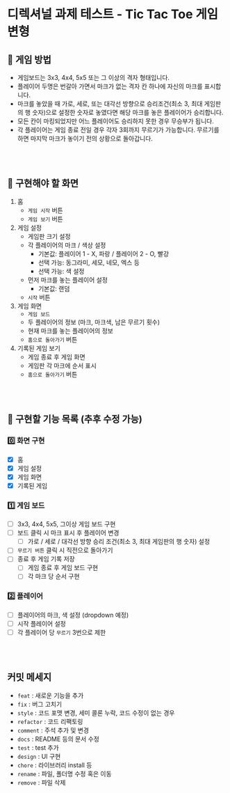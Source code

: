# 디렉셔널 과제 테스트 - Tic Tac Toe 게임 변형

## 🎯 게임 방법

- 게임보드는 3x3, 4x4, 5x5 또는 그 이상의 격자 형태입니다.
- 플레이어 두명은 번갈아 가면서 마크가 없는 격자 칸 하나에 자신의 마크를 표시합니다.
- 마크를 놓았을 때 가로, 세로, 또는 대각선 방향으로 승리조건(최소 3, 최대 게임판의 행 숫자)으로 설정한 숫자로 놓였다면 해당 마크를 놓은 플레이어가 승리합니다.
- 모든 칸이 마킹되었지만 어느 플레이어도 승리하지 못한 경우 무승부가 됩니다.
- 각 플레이어는 게임 종료 전일 경우 각자 3회까지 무르기가 가능합니다. 무르기를 하면 마지막 마크가 놓이기 전의 상황으로 돌아갑니다.

<br/>
<br/>

## 🚀 구현해야 할 화면

1. 홈
   - `게임 시작` 버튼
   - `게임 보기` 버튼
2. 게임 설정
   - 게임판 크기 설정
   - 각 플레이어의 마크 / 색상 설정
     - 기본값: 플레이어 1 - X, 파랑 / 플레이어 2 - O, 빨강
     - 선택 가능: 동그라미, 세모, 네모, 엑스 등
     - 선택 가능: 색 설정
   - 먼저 마크를 놓는 플레이어 설정
     - 기본값: 랜덤
   - `시작` 버튼
3. 게임 화면
   - `게임 보드`
   - 두 플레이어의 정보 (마크, 마크색, 남은 무르기 횟수)
   - 현재 마크를 놓는 플레이어의 정보
   - `홈으로 돌아가기` 버튼
4. 기록된 게임 보기
   - 게임 종료 후 게임 화면
   - 게임판 각 마크에 순서 표시
   - `홈으로 돌아가기` 버튼

<br/>
<br/>

## 📃 구현할 기능 목록 (추후 수정 가능)

### 0️⃣ 화면 구현

- [x] 홈
- [x] 게임 설정
- [x] 게임 화면
- [x] 기록된 게임

### 1️⃣ 게임 보드

- [ ] 3x3, 4x4, 5x5, 그이상 게임 보드 구현
- [ ] 보드 클릭 시 마크 표시 후 플레이어 변경
  - [ ] 가로 / 세로 / 대각선 방향 승리 조건(최소 3, 최대 게임판의 행 숫자) 설정
- [ ] `무르기 버튼` 클릭 시 직전으로 돌아가기
- [ ] 종료 후 게임 기록 저장
  - [ ] 게임 종료 후 게임 보드 구현
  - [ ] 각 마크 당 순서 구현

### 2️⃣ 플레이어

- [ ] 플레이어의 마크, 색 설정 (dropdown 예정)
- [ ] 시작 플레이어 설정
- [ ] 각 플레이어 당 `무르기` 3번으로 제한

<br/>
<br/>

## 커밋 메세지

- `feat` : 새로운 기능을 추가
- `fix` : 버그 고치기
- `style` : 코드 포맷 변경, 세미 콜론 누락, 코드 수정이 없는 경우
- `refactor` : 코드 리팩토링
- `comment` : 주석 추가 및 변경
- `docs` : README 등의 문서 수정
- `test` : test 추가
- `design` : UI 구현
- `chore` : 라이브러리 install 등
- `rename` : 파일, 폴더명 수정 혹은 이동
- `remove` : 파일 삭제
